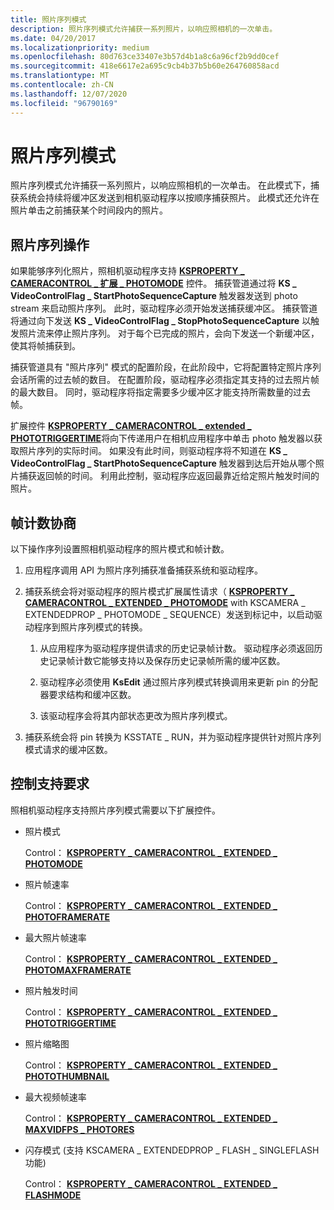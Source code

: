 ```yaml
---
title: 照片序列模式
description: 照片序列模式允许捕获一系列照片，以响应照相机的一次单击。
ms.date: 04/20/2017
ms.localizationpriority: medium
ms.openlocfilehash: 80d763ce33407e3b57d4b1a8c6a96cf2b9dd0cef
ms.sourcegitcommit: 418e6617e2a695c9cb4b37b5b60e264760858acd
ms.translationtype: MT
ms.contentlocale: zh-CN
ms.lasthandoff: 12/07/2020
ms.locfileid: "96790169"
---
```

# <a name="photo-sequence-mode"></a>照片序列模式


照片序列模式允许捕获一系列照片，以响应照相机的一次单击。 在此模式下，捕获系统会持续将缓冲区发送到相机驱动程序以按顺序捕获照片。 此模式还允许在照片单击之前捕获某个时间段内的照片。

## <a name="photo-sequence-operation"></a>照片序列操作


如果能够序列化照片，照相机驱动程序支持 [**KSPROPERTY \_ CAMERACONTROL \_ 扩展 \_ PHOTOMODE**](./ksproperty-cameracontrol-extended-photomode.md) 控件。 捕获管道通过将 **KS \_ VideoControlFlag \_ StartPhotoSequenceCapture** 触发器发送到 photo stream 来启动照片序列。 此时，驱动程序必须开始发送捕获缓冲区。 捕获管道将通过向下发送 **KS \_ VideoControlFlag \_ StopPhotoSequenceCapture** 以触发照片流来停止照片序列。 对于每个已完成的照片，会向下发送一个新缓冲区，使其将帧捕获到。

捕获管道具有 "照片序列" 模式的配置阶段，在此阶段中，它将配置特定照片序列会话所需的过去帧的数目。 在配置阶段，驱动程序必须指定其支持的过去照片帧的最大数目。 同时，驱动程序将指定需要多少缓冲区才能支持所需数量的过去帧。

扩展控件 [**KSPROPERTY \_ CAMERACONTROL \_ extended \_ PHOTOTRIGGERTIME**](./ksproperty-cameracontrol-extended-phototriggertime.md)将向下传递用户在相机应用程序中单击 photo 触发器以获取照片序列的实际时间。 如果没有此时间，则驱动程序将不知道在 **KS \_ VideoControlFlag \_ StartPhotoSequenceCapture** 触发器到达后开始从哪个照片捕获返回帧的时间。 利用此控制，驱动程序应返回最靠近给定照片触发时间的照片。

## <a name="frame-count-negotiation"></a>帧计数协商


以下操作序列设置照相机驱动程序的照片模式和帧计数。

1.  应用程序调用 API 为照片序列捕获准备捕获系统和驱动程序。

2.  捕获系统会将对驱动程序的照片模式扩展属性请求（ [**KSPROPERTY \_ CAMERACONTROL \_ EXTENDED \_ PHOTOMODE**](./ksproperty-cameracontrol-extended-photomode.md) with KSCAMERA \_ EXTENDEDPROP \_ PHOTOMODE \_ SEQUENCE）发送到标记中，以启动驱动程序到照片序列模式的转换。

    1.  从应用程序为驱动程序提供请求的历史记录帧计数。 驱动程序必须返回历史记录帧计数它能够支持以及保存历史记录帧所需的缓冲区数。

    2.  驱动程序必须使用 **KsEdit** 通过照片序列模式转换调用来更新 pin 的分配器要求结构和缓冲区数。

    3.  该驱动程序会将其内部状态更改为照片序列模式。

3.  捕获系统会将 pin 转换为 KSSTATE \_ RUN，并为驱动程序提供针对照片序列模式请求的缓冲区数。

## <a name="control-support-requirements"></a>控制支持要求


照相机驱动程序支持照片序列模式需要以下扩展控件。

-   照片模式

    Control： [ **KSPROPERTY \_ CAMERACONTROL \_ EXTENDED \_ PHOTOMODE**](./ksproperty-cameracontrol-extended-photomode.md)

-   照片帧速率

    Control： [ **KSPROPERTY \_ CAMERACONTROL \_ EXTENDED \_ PHOTOFRAMERATE**](./ksproperty-cameracontrol-extended-photoframerate.md)

-   最大照片帧速率

    Control： [ **KSPROPERTY \_ CAMERACONTROL \_ EXTENDED \_ PHOTOMAXFRAMERATE**](./ksproperty-cameracontrol-extended-photomaxframerate.md)

-   照片触发时间

    Control： [ **KSPROPERTY \_ CAMERACONTROL \_ EXTENDED \_ PHOTOTRIGGERTIME**](./ksproperty-cameracontrol-extended-phototriggertime.md)

-   照片缩略图

    Control： [ **KSPROPERTY \_ CAMERACONTROL \_ EXTENDED \_ PHOTOTHUMBNAIL**](./ksproperty-cameracontrol-extended-photothumbnail.md)

-   最大视频帧速率

    Control： [ **KSPROPERTY \_ CAMERACONTROL \_ EXTENDED \_ MAXVIDFPS \_ PHOTORES**](./ksproperty-cameracontrol-extended-maxvidfps-photores.md)

-   闪存模式 (支持 KSCAMERA \_ EXTENDEDPROP \_ FLASH \_ SINGLEFLASH 功能) 

    Control： [ **KSPROPERTY \_ CAMERACONTROL \_ EXTENDED \_ FLASHMODE**](./ksproperty-cameracontrol-extended-flashmode.md)

 

